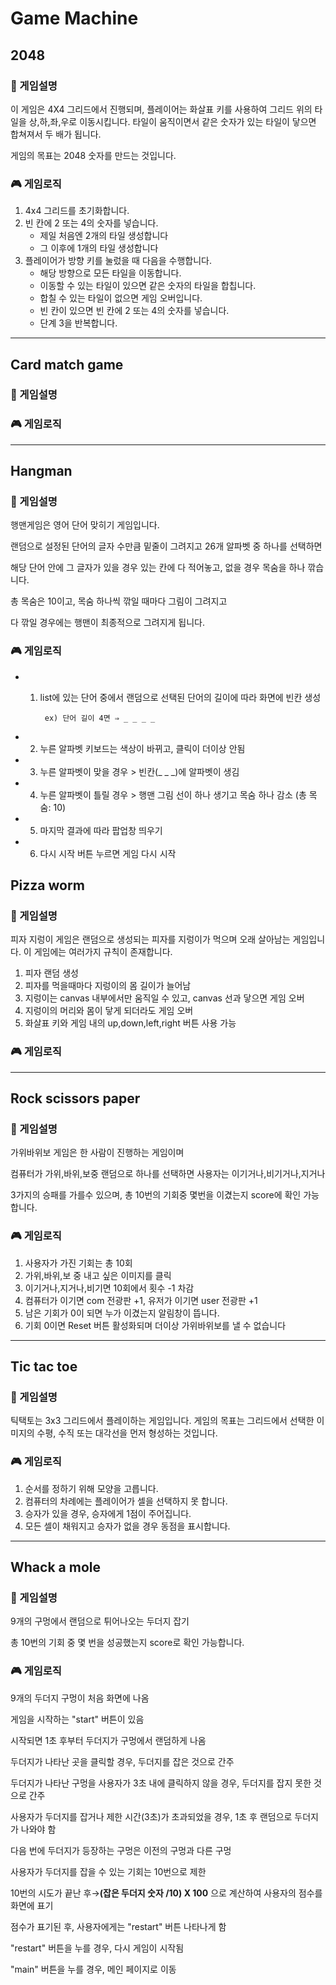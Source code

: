 # Game Machine

## 2048

### 🏓 게임설명

이 게임은 4X4 그리드에서 진행되며, 플레이어는 화살표 키를 사용하여 그리드 위의 타일을 상,하,좌,우로 이동시킵니다. 타일이 움직이면서 같은 숫자가 있는 타일이 닿으면 합쳐져서 두 배가 됩니다.

게임의 목표는 2048 숫자를 만드는 것입니다.

### 🎮 게임로직

1. 4x4 그리드를 초기화합니다.
2. 빈 칸에 2 또는 4의 숫자를 넣습니다.
   - 제일 처음엔 2개의 타일 생성합니다
   - 그 이후에 1개의 타일 생성합니다
3. 플레이어가 방향 키를 눌렀을 때 다음을 수행합니다.
   - 해당 방향으로 모든 타일을 이동합니다.
   - 이동할 수 있는 타일이 있으면 같은 숫자의 타일을 합칩니다.
   - 합칠 수 있는 타일이 없으면 게임 오버입니다.
   - 빈 칸이 있으면 빈 칸에 2 또는 4의 숫자를 넣습니다.
   - 단계 3을 반복합니다.

---

## Card match game

### 🏓 게임설명

### 🎮 게임로직

---

## Hangman

### 🏓 게임설명

행맨게임은 영어 단어 맞히기 게임입니다.

랜덤으로 설정된 단어의 글자 수만큼 밑줄이 그려지고 26개 알파벳 중 하나를 선택하면

해당 단어 안에 그 글자가 있을 경우 있는 칸에 다 적어놓고, 없을 경우 목숨을 하나 깎습니다.

총 목숨은 10이고, 목숨 하나씩 깎일 때마다 그림이 그려지고

다 깎일 경우에는 행맨이 최종적으로 그려지게 됩니다.

### 🎮 게임로직

- 1.  list에 있는 단어 중에서 랜덤으로 선택된 단어의 길이에 따라 화면에 빈칸 생성

           ex) 단어 길이 4면 ⇒ _ _ _ _

- 2. 누른 알파벳 키보드는 색상이 바뀌고, 클릭이 더이상 안됨
- 3. 누른 알파벳이 맞을 경우 > 빈칸(\_ \_ \_)에 알파벳이 생김
- 4. 누른 알파벳이 틀릴 경우 > 행맨 그림 선이 하나 생기고 목숨 하나 감소 (총 목숨: 10)
- 5. 마지막 결과에 따라 팝업창 띄우기
- 6. 다시 시작 버튼 누르면 게임 다시 시작

## Pizza worm

### 🏓 게임설명
피자 지렁이 게임은 랜덤으로 생성되는 피자를 지렁이가 먹으며 오래 살아남는 게임입니다. 이 게임에는 여러가지 규칙이 존재합니다.
1. 피자 랜덤 생성
2. 피자를 먹을때마다 지렁이의 몸 길이가 늘어남
3. 지렁이는 canvas 내부에서만 움직일 수 있고, canvas 선과 닿으면 게임 오버
4. 지렁이의 머리와 몸이 닿게 되더라도 게임 오버
5. 화살표 키와 게임 내의 up,down,left,right 버튼 사용 가능

### 🎮 게임로직

---

## Rock scissors paper

### 🏓 게임설명

가위바위보 게임은 한 사람이 진행하는 게임이며

컴퓨터가 가위,바위,보중 랜덤으로 하나를 선택하면 사용자는 이기거나,비기거나,지거나

3가지의 승패를 가를수 있으며, 총 10번의 기회중 몇번을 이겼는지 score에 확인 가능합니다.

### 🎮 게임로직

1. 사용자가 가진 기회는 총 10회
2. 가위,바위,보 중 내고 싶은 이미지를 클릭
3. 이기거나,지거나,비기면 10회에서 횟수 -1 차감
4. 컴퓨터가 이기면 com 전광판 +1, 유저가 이기면 user 전광판 +1
5. 남은 기회가 0이 되면 누가 이겼는지 알림창이 뜹니다.
6. 기회 0이면 Reset 버튼 활성화되며 더이상 가위바위보를 낼 수 없습니다

---

## Tic tac toe

### 🏓 게임설명
틱택토는 3x3 그리드에서 플레이하는 게임입니다.
게임의 목표는 그리드에서 선택한 이미지의 수평, 수직 또는 대각선을 먼저 형성하는 것입니다.

### 🎮 게임로직
1. 순서를 정하기 위해 모양을 고릅니다.
2. 컴퓨터의 차례에는 플레이어가 셀을 선택하지 못 합니다.
3. 승자가 있을 경우, 승자에게 1점이 주어집니다.
4. 모든 셀이 채워지고 승자가 없을 경우 동점을 표시합니다.
---

## Whack a mole

### 🏓 게임설명

9개의 구멍에서 랜덤으로 튀어나오는 두더지 잡기

총 10번의 기회 중 몇 번을 성공했는지 score로 확인 가능합니다.

### 🎮 게임로직

9개의 두더지 구멍이 처음 화면에 나옴

게임을 시작하는 "start" 버튼이 있음

시작되면 1초 후부터 두더지가 구멍에서 랜덤하게 나옴

두더지가 나타난 곳을 클릭할 경우, 두더지를 잡은 것으로 간주

두더지가 나타난 구멍을 사용자가 3초 내에 클릭하지 않을 경우, 두더지를 잡지 못한 것으로 간주

사용자가 두더지를 잡거나 제한 시간(3초)가 초과되었을 경우, 1초 후 랜덤으로 두더지가 나와야 함

다음 번에 두더지가 등장하는 구멍은 이전의 구멍과 다른 구멍

사용자가 두더지를 잡을 수 있는 기회는 10번으로 제한

10번의 시도가 끝난 후→**(잡은 두더지 숫자 /10) X 100** 으로 계산하여 사용자의 점수를 화면에 표기

점수가 표기된 후, 사용자에게는 "restart" 버튼 나타나게 함

"restart" 버튼을 누를 경우, 다시 게임이 시작됨

"main" 버튼을 누를 경우, 메인 페이지로 이동
